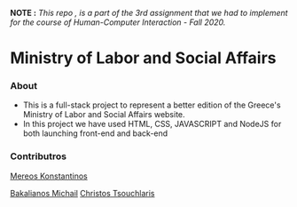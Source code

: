 **NOTE :** *This repo , is a part of the 3rd assignment that we had to implement for the course of Human-Computer Interaction - Fall 2020.*


<p align="center"> 
 <h1>Ministry of Labor and Social Affairs </h1> 
</p> 


### About 
* This is a full-stack project to represent a better edition of the Greece's Ministry of Labor and Social Affairs website.
* In this project we have used HTML, CSS, JAVASCRIPT and NodeJS for both launching front-end and back-end 

### Contributros

[Mereos Konstantinos](https://github.com/mereosk)

[Bakalianos Michail](https://github.com/bakalianosm)
[Christos Tsouchlaris](https://github.com/ChristosTsouchlaris)
